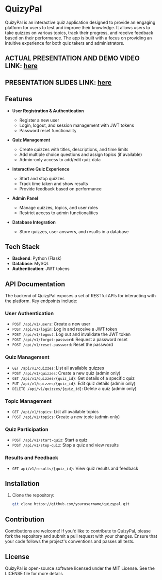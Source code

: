# QuizyPal

QuizyPal is an interactive quiz application designed to provide an engaging platform for users to test and improve their knowledge. It allows users to take quizzes on various topics, track their progress, and receive feedback based on their performance. The app is built with a focus on providing an intuitive experience for both quiz takers and administrators.

## ACTUAL PRESENTATION AND DEMO VIDEO LINK: [here](https://drive.google.com/file/d/1dhgt9wKVBHR2YfcEM6GWkHNzILnitgg8/view?usp=sharing)
## PRESENTATION SLIDES LINK: [here](https://docs.google.com/presentation/d/1RfYoCvJAB9n9Qrr7CL_uwruBxHJwFKyGB4OTqlhvY1g/edit?usp=sharing)

## Features

- **User Registration & Authentication**
  - Register a new user
  - Login, logout, and session management with JWT tokens
  - Password reset functionality

- **Quiz Management**
  - Create quizzes with titles, descriptions, and time limits
  - Add multiple choice questions and assign topics (if available)
  - Admin-only access to add/edit quiz data

- **Interactive Quiz Experience**
  - Start and stop quizzes
  - Track time taken and show results
  - Provide feedback based on performance

- **Admin Panel**
  - Manage quizzes, topics, and user roles
  - Restrict access to admin functionalities

- **Database Integration**
  - Store quizzes, user answers, and results in a database

## Tech Stack

- **Backend**: Python (Flask)
- **Database**: MySQL
- **Authentication**: JWT tokens

## API Documentation

The backend of QuizyPal exposes a set of RESTful APIs for interacting with the platform. Key endpoints include:

### User Authentication
- `POST /api/v1/users`: Create a new user
- `POST /api/v1/login`: Log in and receive a JWT token
- `POST /api/v1/logout`: Log out and invalidate the JWT token
- `POST /api/v1/forgot-password`: Request a password reset
- `POST /api/v1/reset-password`: Reset the password

### Quiz Management
- `GET /api/v1/quizzes`: List all available quizzes
- `POST /api/v1/quizzes`: Create a new quiz (admin only)
- `GET /api/v1/quizzes/{quiz_id}`: Get details of a specific quiz
- `PUT /api/v1/quizzes/{quiz_id}`: Edit quiz details (admin only)
- `DELETE /api/v1/quizzes/{quiz_id}`: Delete a quiz (admin only)

### Topic Management
- `GET /api/v1/topics`: List all available topics
- `POST /api/v1/topics`: Create a new topic (admin only)

### Quiz Participation
- `POST /api/v1/start-quiz`: Start a quiz
- `POST /api/v1/stop-quiz`: Stop a quiz and view results

### Results and Feedback
- `GET api/v1/results/{quiz_id}`: View quiz results and feedback

## Installation

1. Clone the repository:
   ```bash
   git clone https://github.com/yourusername/quizypal.git

## Contribution
Contributions are welcome! If you'd like to contribute to QuizyPal, please fork the repository and submit a pull request with your changes. Ensure that your code follows the project's conventions and passes all tests.

## License
QuizyPal is open-source software licensed under the MIT License. See the LICENSE file for more details
